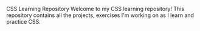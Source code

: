 CSS Learning Repository
Welcome to my CSS learning repository! This repository contains all the projects, exercises  I'm working on as I learn and practice CSS.
